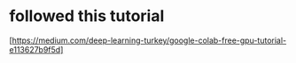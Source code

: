 # followed this tutorial
[https://medium.com/deep-learning-turkey/google-colab-free-gpu-tutorial-e113627b9f5d]